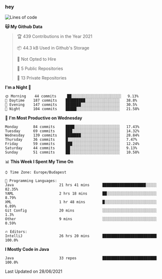 ### hey

<!--START_SECTION:waka-->
![Lines of code](https://img.shields.io/badge/From%20Hello%20World%20I%27ve%20Written-50822%20lines%20of%20code-blue)

**🐱 My Github Data** 

> 🏆 439 Contributions in the Year 2021
 > 
> 📦 44.3 kB Used in Github's Storage 
 > 
> 🚫 Not Opted to Hire
 > 
> 📜 5 Public Repositories 
 > 
> 🔑 13 Private Repositories  
 > 
**I'm a Night 🦉** 

```text
🌞 Morning    44 commits     ██░░░░░░░░░░░░░░░░░░░░░░░   9.13% 
🌆 Daytime    187 commits    █████████░░░░░░░░░░░░░░░░   38.8% 
🌃 Evening    147 commits    ███████░░░░░░░░░░░░░░░░░░   30.5% 
🌙 Night      104 commits    █████░░░░░░░░░░░░░░░░░░░░   21.58%

```
📅 **I'm Most Productive on Wednesday** 

```text
Monday       84 commits     ████░░░░░░░░░░░░░░░░░░░░░   17.43% 
Tuesday      69 commits     ███░░░░░░░░░░░░░░░░░░░░░░   14.32% 
Wednesday    139 commits    ███████░░░░░░░░░░░░░░░░░░   28.84% 
Thursday     36 commits     █░░░░░░░░░░░░░░░░░░░░░░░░   7.47% 
Friday       59 commits     ███░░░░░░░░░░░░░░░░░░░░░░   12.24% 
Saturday     44 commits     ██░░░░░░░░░░░░░░░░░░░░░░░   9.13% 
Sunday       51 commits     ██░░░░░░░░░░░░░░░░░░░░░░░   10.58%

```


📊 **This Week I Spent My Time On** 

```text
⌚︎ Time Zone: Europe/Budapest

💬 Programming Languages: 
Java                     21 hrs 41 mins      ████████████████████░░░░░   82.35% 
YAML                     2 hrs 18 mins       ██░░░░░░░░░░░░░░░░░░░░░░░   8.79% 
XML                      1 hr 48 mins        █░░░░░░░░░░░░░░░░░░░░░░░░   6.89% 
Git Config               20 mins             ░░░░░░░░░░░░░░░░░░░░░░░░░   1.3% 
Other                    9 mins              ░░░░░░░░░░░░░░░░░░░░░░░░░   0.59%

🔥 Editors: 
IntelliJ                 26 hrs 20 mins      █████████████████████████   100.0%

```

**I Mostly Code in Java** 

```text
Java                     33 repos            █████████████████████████   100.0%

```



 Last Updated on 28/06/2021
<!--END_SECTION:waka-->
